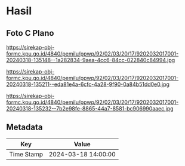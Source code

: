# Hasil

## Foto C Plano

https://sirekap-obj-formc.kpu.go.id/4840/pemilu/ppwp/92/02/03/20/17/9202032017001-20240318-135148--1a282834-9aea-4cc6-84cc-022840c84994.jpg

https://sirekap-obj-formc.kpu.go.id/4840/pemilu/ppwp/92/02/03/20/17/9202032017001-20240318-135211--eda81e4a-6cfc-4a28-9f90-0a84b51dd0e0.jpg

https://sirekap-obj-formc.kpu.go.id/4840/pemilu/ppwp/92/02/03/20/17/9202032017001-20240318-135232--7b2e98fe-8865-44a7-8581-bc906990aaec.jpg


## Metadata

| Key        | Value               |
| ---------- | ------------------- |
| Time Stamp | 2024-03-18 14:00:00 |



